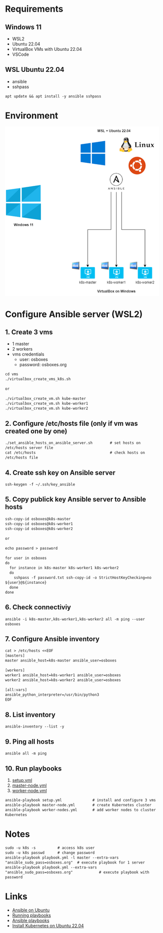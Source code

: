 # Requirements
## Windows 11
- WSL2
- Ubuntu 22.04
- VirtualBox
  VMs with Ubuntu 22.04
- VSCode

## WSL Ubuntu 22.04
- ansible
- sshpass

```
apt update && apt install -y ansible sshpass
```

# Environment

![diagram](./diagram/diagram.drawio.png)


# Configure Ansible server (WSL2)
## 1. Create 3 vms
- 1 master
- 2 workers
- vms credentials
  - user: osboxes
  - password: osboxes.org

```
cd vms
./virtualbox_create_vms_k8s.sh

or

./virtualbox_create_vm.sh kube-master
./virtualbox_create_vm.sh kube-worker1
./virtualbox_create_vm.sh kube-worker2
```

## 2. Configure /etc/hosts file (only if vm was created one by one)
```
./set_ansible_hosts_on_ansible_server.sh        # set hosts on /etc/hosts server file
cat /etc/hosts                                  # check hosts on /etc/hosts file
```

## 4. Create ssh key on Ansible server
```
ssh-keygen -f ~/.ssh/key_ansible
```

## 5. Copy publick key Ansible server to Ansible hosts
```
ssh-copy-id osboxes@k8s-master
ssh-copy-id osboxes@k8s-worker1
ssh-copy-id osboxes@k8s-worker2

or

echo password > password

for user in osboxes
do
  for instance in k8s-master k8s-worker1 k8s-worker2
  do
    sshpass -f password.txt ssh-copy-id -o StrictHostKeyChecking=no ${user}@${instance}
  done
done
```

## 6. Check connectiviy
```
ansible -i k8s-master,k8s-worker1,k8s-worker2 all -m ping --user osboxes
```

## 7. Configure Ansible inventory
```
cat > /etc/hosts <<EOF
[masters]
master ansible_host=k8s-master ansible_user=osboxes

[workers]
worker1 ansible_host=k8s-worker1 ansible_user=osboxes
worker2 ansible_host=k8s-worker2 ansible_user=osboxes

[all:vars]
ansible_python_interpreter=/usr/bin/python3
EOF
```

## 8. List inventory
```
ansible-inventory --list -y
```

## 9. Ping all hosts
```
ansible all -m ping
```

## 10. Run playbooks
1. [setup.yml](./playbooks/setup.yml)
2. [master-node.yml](./playbooks/master-node.yml)
3. [worker-node.yml](./playbooks/worker-nodes.yml)

```
ansible-playbook setup.yml              # install and configure 3 vms
ansible-playbook master-node.yml        # create Kubernetes cluster
ansible-playbook worker-nodes.yml       # add worker nodes to cluster Kubernetes
```

# Notes
```
sudo -u k8s -s          # access k8s user
sudo -u k8s passwd      # change password
ansible-playbook playbook.yml -l master --extra-vars "ansible_sudo_pass=osboxes.org"  # execute playbook for 1 server
ansible-playbook playbook.yml --extra-vars "ansible_sudo_pass=osboxes.org"            # execute playbook with password
```

# Links
- [Ansible on Ubuntu](https://www.digitalocean.com/community/tutorials/como-instalar-e-configurar-o-ansible-no-ubuntu-18-04-pt)
- [Running playbooks](https://www.digitalocean.com/community/tutorials/how-to-use-ansible-to-install-and-set-up-docker-on-ubuntu-18-04-pt)
- [Ansible playbooks](https://github.com/do-community/ansible-playbooks)
- [Install Kubernetes on Ubuntu 22.04](https://www.linuxtechi.com/install-kubernetes-on-ubuntu-22-04/)
